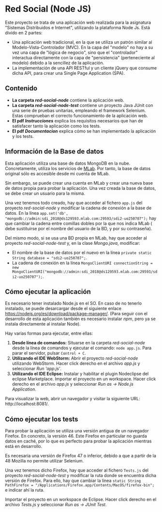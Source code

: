 # Red Social (Node JS)
Este proyecto se trata de una aplicación web realizada para la asignatura "Sistemas Distribuidos e Internet", utilizando la plataforma Node Js. Está divido en 2 partes:
- Una aplicación web tradicional, en la que se utiliza un patrón similar al Modelo-Vista-Controlador (MVC). En la capa del "modelo" no hay a su vez una capa de "lógica de negocio", sino que el "controlador" interactua directamente con la capa de "persistencia" (perteneciente al modelo) debido a la sencillez de la aplicación.
- La implementación de una API RESTful y un cliente jQuery que consume dicha API, para crear una Single Page Application (SPA).


## Contenido
- **La carpeta *red-social-node*** contiene la aplicación web.
- **La carpeta *red-social-node-test*** contiene un proyecto Java JUnit con una serie de pruebas unitarias, empleando el framework Selenium. Estas comprueban el correcto funcionamiento de la aplicación web.
- **El pdf *Instrucciones*** explica los requisitos necesarios que han de satisfacer tanto la aplicación como los tests.
- **El pdf *Documentacion*** explica cómo se han implementado la aplicación y los tests.


## Información de la Base de datos
Esta aplicación utiliza una base de datos MongoDB en la nube. Concretamente, utiliza los servicios de [MLab](https://mlab.com). Por tanto, la base de datos original sólo es accesible desde mi cuenta de MLab. 

Sin embargo, se puede crear una cuenta en MLab y crear una nueva base de datos propia para probar la aplicación. Una vez creada la base de datos, se debe crear un usuario para la misma.

Una vez tenemos todo creado, hay que acceder al fichero `app.js` del proyecto *red-social-node* y modificar la cadena de conexión a la base de datos. En la línea `app.set('db', "mongodb://admin:sdi_2018@ds129593.mlab.com:29593/sdi2-uo250707");` hay que cambiar la cadena entre comillas dobles por la que nos indica MLab (<dbuser> debe sustituirse por el nombre del usuario de la BD, y <dbpassword> por su contraseña).

Del mismo modo, si se usa una BD propia en MLab, hay que acceder al proyecto *red-social-node-test* y, en la clase *Mongo.java*, modificar: 
- El nombre de la base de datos por el nuevo en la línea `private static String database = "sdi2-uo250707";`.
- La cadena de conexión en la línea `MongoClientURI connectionString = 
				new MongoClientURI("mongodb://admin:sdi_2018@ds129593.mlab.com:29593/sdi2-uo250707");`.

## Cómo ejecutar la aplicación
Es necesario tener instalado Node.js en el SO. En caso de no tenerlo instalado, se puede desarcargar desde el siguiente enlace https://nodejs.org/es/download/package-manager/. (Para seguir con el desarrollo de esta aplicación también es necesario instalar *npm*, pero ya se instala directamente al instalar Node).

Hay varias formas para ejecutar, entre ellas:
1. **Desde línea de comandos:** Situarse en la carpeta *red-social-node* desde la línea de comandos y ejecutar el comando: `node app.js`. Para parar el servidor, pulsar `Control + C`.
2. **Utilizando el IDE WebStorm:** Abrir el proyecto *red-social-node* utilizando WebStorm. Hacer click derecho en el archivo *app.js* y seleccionar *Run 'app.js'*.
3.  **Utilizando el IDE Eclipse:** Instalar y habilitar el plugin Nodeclipse del eclipse Marketplace. Importar el proyecto en un workspace. Hacer click derecho en el archivo *app.js* y seleccionar *Run as -> Node.js Application*.

Para visualizar la web, abrir un navegador y visitar la siguiente URL: http://localhost:8081/.


## Cómo ejecutar los tests
Para probar la aplicación se utiliza una versión antigua de un navegador Firefox. En concreto, la versión 46. Este Firefox en particular no guarda datos en caché, por lo que es perfecto para probar la aplicación mientras está en desarrollo.

Es necesaria una versión de Firefox 47 o inferior, debido a que a partir de la 48 Mozilla no permite utilizar Selenium.

Una vez tenemos dicho Firefox, hay que acceder al fichero `Tests.js` del proyecto *red-social-node-test* y modificar la ruta donde se encuentra dicha versión de Firefox. Para ello, hay que cambiar la línea `static String PathFirefox = "/Applications/Firefox.app/Contents/MacOS/firefox-bin";` e indicar ahí la ruta.

Importar el proyecto en un workspace de Eclipse. Hacer click derecho en el archivo *Tests.js* y seleccionar *Run as -> JUnit Test*.
